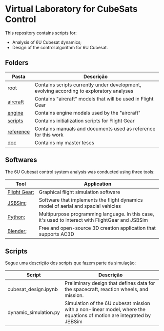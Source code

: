 # Virtual Laboratory for CubeSats Control

This repository contains scripts for:

* Analysis of 6U Cubesat dynamics;
* Design of the control algorithm for 6U Cubesat.


## Folders

| Pasta                    | Descrição                                                                                                                  |
| ------------------------ | -------------------------------------------------------------------------------------------------------------------------- |
| root                     | 	Contains scripts currently under development, evolving according to exploratory analyses                                  |
| [aircraft](./aircraft)   | 	Contains "aircraft" models that will be used in Flight Gear                                                               |
| [engine](./engine)       | Contains engine models used by the "aircraft"                                                                              |
| [scripts](./scripts)     | Contains initialization scripts for Flight Gear                                                                            |
| [reference](./reference) | Contains manuals and documents used as reference for this work                                                             |
| [doc](./doc)             | Contains my master teses                                                                                                   |

## Softwares

The 6U Cubesat control system analysis was conducted using three tools:

| Tool                                        | Application                                                                                                         |
| ------------------------------------------- | ------------------------------------------------------------------------------------------------------------------- |
| [Flight Gear](https://www.flightgear.org/); | Graphical flight simulation software                                                                                |
| [JSBSim](https://jsbsim.sourceforge.net/);  | Software that implements the flight dynamics model of aerial and spacial vehicles                                   |
| [Python](https://www.python.org/);          | Multipurpose programming language. In this case, it's used to interact with FlightGear and JSBSim                   |
| [Blender](https://www.blender.org/);        | 	Free and open-source 3D creation application that supports AC3D                                                   |

## Scripts

Segue uma descrição dos scripts que fazem parte da simulação:

| Script                | Descrição                                                                                                            |
| --------------------- | -------------------------------------------------------------------------------------------------------------------- |
| cubesat_design.ipynb  | Preliminary design that defines data for the spacecraft, reaction wheels, and mission.                               |
| dynamic_simulation.py | Simulation of the 6U cubesat mission with a non-linear model, where the equations of motion are integrated by JSBSim |
